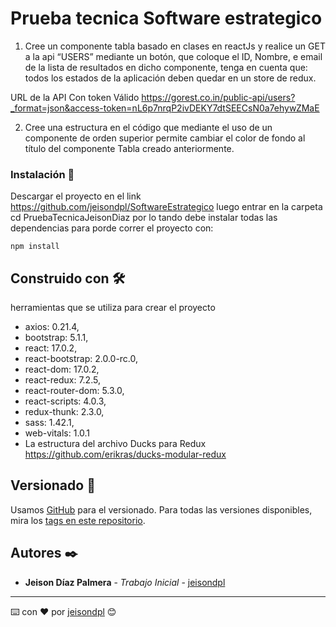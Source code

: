 # Prueba tecnica Software estrategico

1. Cree un componente tabla basado en clases en reactJs y realice un GET a la api “USERS” mediante un botón, que coloque el ID, Nombre, e email de la lista de resultados en dicho componente, tenga en cuenta que: todos los estados de la aplicación deben quedar en un store de redux.

URL de la API Con token Válido
https://gorest.co.in/public-api/users?_format=json&access-token=nL6p7nrqP2ivDEKY7dtSEECsN0a7ehywZMaE

2. Cree una estructura en el código que mediante el uso de un componente de orden superior permite cambiar el color de fondo al título del componente Tabla creado anteriormente.

### Instalación 🔧

Descargar el proyecto en el link https://github.com/jeisondpl/SoftwareEstrategico luego entrar en la carpeta cd PruebaTecnicaJeisonDiaz por lo tando debe instalar todas las dependencias para porde correr el proyecto con:

```
npm install
```

## Construido con 🛠️

herramientas que se utiliza para crear el proyecto

- axios: 0.21.4,
- bootstrap: 5.1.1,
- react: 17.0.2,
- react-bootstrap: 2.0.0-rc.0,
- react-dom: 17.0.2,
- react-redux: 7.2.5,
- react-router-dom: 5.3.0,
- react-scripts: 4.0.3,
- redux-thunk: 2.3.0,
- sass: 1.42.1,
- web-vitals: 1.0.1
- La estructura del archivo Ducks para Redux https://github.com/erikras/ducks-modular-redux

## Versionado 📌

Usamos [GitHub](https://github.com/) para el versionado. Para todas las versiones disponibles, mira los [tags en este repositorio](https://github.com/jeisondpl/SoftwareEstrategico/tags).

## Autores ✒️

- **Jeison Díaz Palmera** - _Trabajo Inicial_ - [jeisondpl](https://github.com/jeisondpl)

---

⌨️ con ❤️ por [jeisondpl](https://github.com/jeisondpl) 😊
